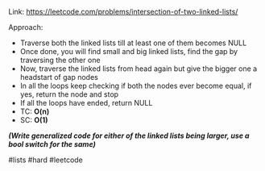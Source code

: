 Link: https://leetcode.com/problems/intersection-of-two-linked-lists/

Approach:
- Traverse both the linked lists till at least one of them becomes NULL
- Once done, you will find small and big linked lists, find the gap by traversing the other one
- Now, traverse the linked lists from head again but give the bigger one a headstart of gap nodes
- In all the loops keep checking if both the nodes ever become equal, if yes, return the node and stop
- If all the loops have ended, return NULL
- TC: **O(n)**
- SC: **O(1)**

***(Write generalized code for either of the linked lists being larger, use a bool switch for the same)***


#lists #hard #leetcode 